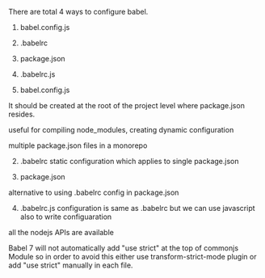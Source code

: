 There are total 4 ways to configure babel.

1. babel.config.js
2. .babelrc
3. package.json
4. .babelrc.js

1. babel.config.js

It should be created at the root of the project level where package.json resides.

useful for compiling node_modules, creating dynamic configuration

multiple package.json files in a monorepo

2. .babelrc
static configuration which applies to single package.json

3. package.json

alternative to using .babelrc config in package.json

4. .babelrc.js
configuration is same as .babelrc but we can use javascript also to write configuaration

all the nodejs APIs are available 

Babel 7 will not automatically add "use strict" at the top of commonjs Module so in order to avoid this either use transform-strict-mode plugin or add "use strict" manually in each file.

